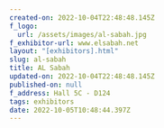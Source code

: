```yaml
---
created-on: 2022-10-04T22:48:48.145Z
f_logo:
  url: /assets/images/al-sabah.jpg
f_exhibitor-url: www.elsabah.net
layout: "[exhibitors].html"
slug: al-sabah
title: AL Sabah
updated-on: 2022-10-04T22:48:48.145Z
published-on: null
f_address: Hall 5C - D124
tags: exhibitors
date: 2022-10-05T10:48:44.397Z
---
```

